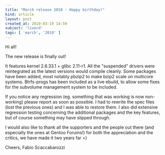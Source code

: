 ```yaml
---
title: "March release 2010 - Happy birthday!"
kind: article
layout: post
created_at: 2010-03-19 14:59
subject: 'livecd'
tags: [ 'march', '2010' ]
---
```

Hi all\!

The new release is finally out\!

It features kernel 2\.6\.33\.1 \+ glibc 2\.11-r1\. All the \"suspended\" drivers were reintegrated as the latest versions would compile cleanly\. Some packages have been added, most notably pbzip2 to make bzip2 scale on multicore systems\. Btrfs-progs has been included as a live ebuild, to allow some fixes for the subvolume management system to be included\.

If you notice any regression \(eg\. something that was working is now non-working\) please report as soon as possible\. I had to rewrite the spec files \(lost the previous ones\) and I was able to restore them\. I also did extensive regression testing concerning the additional packages and the key features, but of course something may have slipped through\.

I would also like to thank all the supporters and the people out there \(and especially the ones at Gentoo Forums\!\) for both the appreciation and the critics, we have made it two years far \=\)

Cheers,
Fabio Scaccabarozzi
